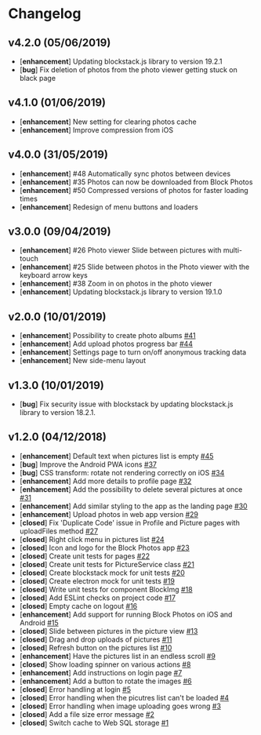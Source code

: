 # Changelog

## v4.2.0 (05/06/2019)

- [**enhancement**] Updating blockstack.js library to version 19.2.1
- [**bug**] Fix deletion of photos from the photo viewer getting stuck on black page

## v4.1.0 (01/06/2019)

- [**enhancement**] New setting for clearing photos cache
- [**enhancement**] Improve compression from iOS

## v4.0.0 (31/05/2019)

- [**enhancement**] #48 Automatically sync photos between devices
- [**enhancement**] #35 Photos can now be downloaded from Block Photos
- [**enhancement**] #50 Compressed versions of photos for faster loading times
- [**enhancement**] Redesign of menu buttons and loaders

## v3.0.0 (09/04/2019)

- [**enhancement**] #26 Photo viewer Slide between pictures with multi-touch
- [**enhancement**] #25 Slide between photos in the Photo viewer with the keyboard arrow keys
- [**enhancement**] #38 Zoom in on photos in the photo viewer
- [**enhancement**] Updating blockstack.js library to version 19.1.0

## v2.0.0 (10/01/2019)

- [**enhancement**] Possibility to create photo albums [#41](https://github.com/nerdic-coder/block-photos/issues/41)
- [**enhancement**] Add upload photos progress bar [#44](https://github.com/nerdic-coder/block-photos/issues/44)
- [**enhancement**] Settings page to turn on/off anonymous tracking data
- [**enhancement**] New side-menu layout

## v1.3.0 (10/01/2019)

- [**bug**] Fix security issue with blockstack by updating blockstack.js library to version 18.2.1.

## v1.2.0 (04/12/2018)

- [**enhancement**] Default text when pictures list is empty [#45](https://github.com/nerdic-coder/block-photos/issues/45)
- [**bug**] Improve the Android PWA icons [#37](https://github.com/nerdic-coder/block-photos/issues/37)
- [**bug**] CSS transform: rotate not rendering correctly on iOS [#34](https://github.com/nerdic-coder/block-photos/issues/34)
- [**enhancement**] Add more details to profile page [#32](https://github.com/nerdic-coder/block-photos/issues/32)
- [**enhancement**] Add the possibility to delete several pictures at once [#31](https://github.com/nerdic-coder/block-photos/issues/31)
- [**enhancement**] Add similar styling to the app as the landing page [#30](https://github.com/nerdic-coder/block-photos/issues/30)
- [**enhancement**] Upload photos in web app version [#29](https://github.com/nerdic-coder/block-photos/issues/29)
- [**closed**] Fix 'Duplicate Code' issue in Profile and Picture pages with uploadFiles method [#27](https://github.com/nerdic-coder/block-photos/issues/27)
- [**closed**] Right click menu in pictures list [#24](https://github.com/nerdic-coder/block-photos/issues/24)
- [**closed**] Icon and logo for the Block Photos app [#23](https://github.com/nerdic-coder/block-photos/issues/23)
- [**closed**] Create unit tests for pages [#22](https://github.com/nerdic-coder/block-photos/issues/22)
- [**closed**] Create unit tests for PictureService class [#21](https://github.com/nerdic-coder/block-photos/issues/21)
- [**closed**] Create blockstack mock for unit tests [#20](https://github.com/nerdic-coder/block-photos/issues/20)
- [**closed**] Create electron mock for unit tests [#19](https://github.com/nerdic-coder/block-photos/issues/19)
- [**closed**] Write unit tests for component BlockImg [#18](https://github.com/nerdic-coder/block-photos/issues/18)
- [**closed**] Add ESLint checks on project code [#17](https://github.com/nerdic-coder/block-photos/issues/17)
- [**closed**] Empty cache on logout [#16](https://github.com/nerdic-coder/block-photos/issues/16)
- [**enhancement**] Add support for running Block Photos on iOS and Android [#15](https://github.com/nerdic-coder/block-photos/issues/15)
- [**closed**] Slide between pictures in the picture view [#13](https://github.com/nerdic-coder/block-photos/issues/13)
- [**closed**] Drag and drop uploads of pictures [#11](https://github.com/nerdic-coder/block-photos/issues/11)
- [**closed**] Refresh button on the pictures list [#10](https://github.com/nerdic-coder/block-photos/issues/10)
- [**enhancement**] Have the pictures list in an endless scroll [#9](https://github.com/nerdic-coder/block-photos/issues/9)
- [**closed**] Show loading spinner on various actions [#8](https://github.com/nerdic-coder/block-photos/issues/8)
- [**enhancement**] Add instructions on login page [#7](https://github.com/nerdic-coder/block-photos/issues/7)
- [**enhancement**] Add a button to rotate the images [#6](https://github.com/nerdic-coder/block-photos/issues/6)
- [**closed**] Error handling at login [#5](https://github.com/nerdic-coder/block-photos/issues/5)
- [**closed**] Error handling when the picutres list can't be loaded [#4](https://github.com/nerdic-coder/block-photos/issues/4)
- [**closed**] Error handling when image uploading goes wrong [#3](https://github.com/nerdic-coder/block-photos/issues/3)
- [**closed**] Add a file size error message [#2](https://github.com/nerdic-coder/block-photos/issues/2)
- [**closed**] Switch cache to Web SQL storage [#1](https://github.com/nerdic-coder/block-photos/issues/1)
